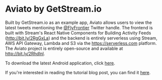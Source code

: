 # Aviato by GetStream.io

Built by GetStream.io as an example app, Aviato allows users to view the latest tweets mentioning the [@FlyFrontier](https://twitter.com/@FlyFrontier) Twitter handle. The frontend is built with Stream's React Native Components for Building Activity Feeds (http://bit.ly/2RgGxLa) and the backend is entirely serverless using Stream, AWS API Gateway, Lambda and S3 via the https://serverless.com platform. The Aviato project is entirely open-source and available at http://bit.ly/2Rhdlnl.

To download the latest Android application, click [here](https://play.google.com/store/apps/details?id=io.getstream.aviato).

If you're interested in reading the tutorial blog post, you can find it [here](https://getstream.io/blog/aviato-a-prototype-built-with-streams-react-native-components-serverless-on-aws).
